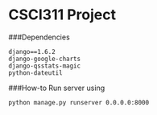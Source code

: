 CSCI311 Project
=======

###Dependencies
```
django==1.6.2
django-google-charts
django-qsstats-magic
python-dateutil
```

###How-to
Run server using
```
python manage.py runserver 0.0.0.0:8000
```